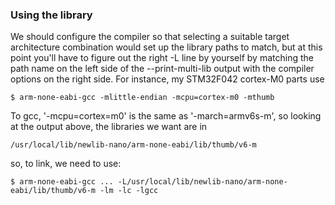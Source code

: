 ### Using the library

We should configure the compiler so that selecting a suitable target
architecture combination would set up the library paths to match, but
at this point you'll have to figure out the right -L line by yourself
by matching the path name on the left side of the --print-multi-lib
output with the compiler options on the right side. For instance, my
STM32F042 cortex-M0 parts use

    $ arm-none-eabi-gcc -mlittle-endian -mcpu=cortex-m0 -mthumb

To gcc, '-mcpu=cortex=m0' is the same as '-march=armv6s-m', so looking
at the output above, the libraries we want are in

    /usr/local/lib/newlib-nano/arm-none-eabi/lib/thumb/v6-m

so, to link, we need to use:

    $ arm-none-eabi-gcc ... -L/usr/local/lib/newlib-nano/arm-none-eabi/lib/thumb/v6-m -lm -lc -lgcc

